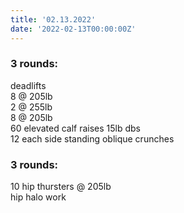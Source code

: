 ```yaml
---
title: '02.13.2022'
date: '2022-02-13T00:00:00Z'
---
```


### 3 rounds:      
deadlifts         
    8 @ 205lb         
    2 @ 255lb       
    8 @ 205lb               
60 elevated calf raises 15lb dbs               
12 each side standing oblique crunches                

### 3 rounds:      
10 hip thursters @ 205lb             
hip halo work                      